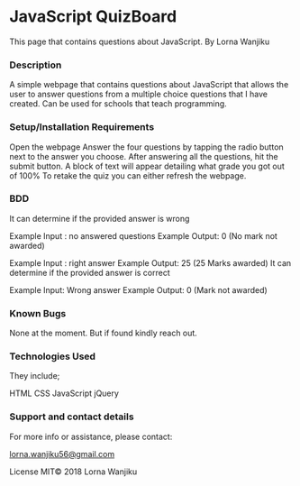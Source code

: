 # JavaScript QuizBoard
This page that contains questions about JavaScript.
By Lorna Wanjiku
### Description
A simple webpage that contains questions about JavaScript that allows the user to answer questions from a multiple choice questions that I have created. Can be used for schools that teach programming.

### Setup/Installation Requirements
Open the webpage
Answer the four questions by tapping the radio button next to the answer you choose.
After answering all the questions, hit the submit button.
A block of text will appear detailing what grade you got out of 100%
To retake the quiz you can either refresh the webpage.

### BDD
It can determine if the provided answer is wrong

Example Input : no answered questions
Example Output: 0 (No mark not awarded)


Example Input : right answer
Example Output: 25 (25 Marks awarded)
It can determine if the provided answer is correct

Example Input: Wrong answer
Example Output: 0 (Mark not awarded)
### Known Bugs
None at the moment. But if found kindly reach out.

### Technologies Used
They include;

HTML
CSS
JavaScript
jQuery

### Support and contact details
For more info or assistance, please contact:

lorna.wanjiku56@gmail.com

License
MIT© 2018 Lorna Wanjiku
